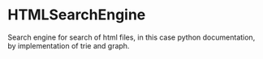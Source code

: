 # HTMLSearchEngine
Search engine for search of html files, in this case python documentation, by implementation of trie and graph.
